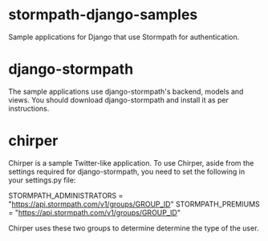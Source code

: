 stormpath-django-samples
========================

Sample applications for Django that use Stormpath for authentication.

# django-stormpath

The sample applications use django-stormpath's backend, models and views.
You should download django-stormpath and install it as per instructions.

# chirper

Chirper is a sample Twitter-like application. To use Chirper, aside from
the settings required for django-stormpath, you need to set the following in
your settings.py file:

STORMPATH_ADMINISTRATORS = "https://api.stormpath.com/v1/groups/GROUP_ID"
STORMPATH_PREMIUMS = "https://api.stormpath.com/v1/groups/GROUP_ID"

Chirper uses these two groups to determine determine the type of the user.
